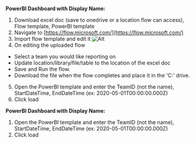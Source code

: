 
**PowerBI Dashboard with Display Name:**

1. Download excel doc (save to onedrive or a location flow can access), Flow template, PowerBI template
2. Navigate to [https://flow.microsoft.com/](https://flow.microsoft.com/)
3. Import flow template and edit it 
![Alt](https://github.com/mike389/Microsoft-Teams-Shifts-Power-Automate-Templates/blob/master/PowerBI/images/importbtn.png?raw=true)
4. On editing the uploaded flow
  * Select a team you would like reporting on
  * Update location/library/file/table to the location of the excel doc
  * Save and Run the flow.
  * Download the file when the flow completes and place it in the &#39;C:&#39; drive. 


5. Open the PowerBI template and enter the TeamID (not the name), StartDateTime, EndDateTime (ex: 2020-05-01T00:00:00.000Z)
6. Click load

**PowerBI Dashboard with Display Name:**

1. Open the PowerBI template and enter the TeamID (not the name), StartDateTime, EndDateTime (ex: 2020-05-01T00:00:00.000Z)
2. Click load
